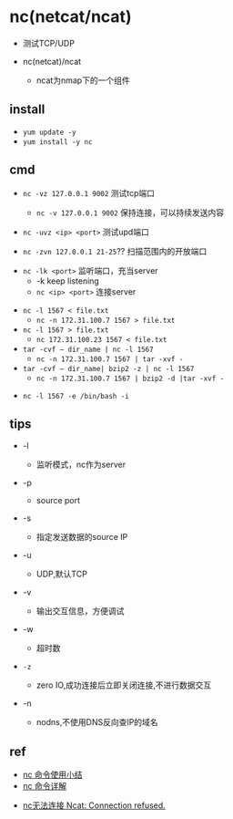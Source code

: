 # nc(netcat/ncat)

+ 测试TCP/UDP 

+ nc(netcat)/ncat
    + ncat为nmap下的一个组件

## install

+ `yum update -y`
+ `yum install -y nc`


## cmd

+ `nc -vz 127.0.0.1 9002` 测试tcp端口
    + `nc -v 127.0.0.1 9002` 保持连接，可以持续发送内容

+ `nc -uvz <ip> <port>` 测试upd端口

+ `nc -zvn 127.0.0.1 21-25`?? 扫描范围内的开放端口

<!-- server -->
+ `nc -lk <port>` 监听端口，充当server
    + -k keep listening
    + `nc <ip> <port>` 连接server

<!-- 文件传输 -->
+ `nc -l 1567 < file.txt`
    + `nc -n 172.31.100.7 1567 > file.txt`
+ `nc -l 1567 > file.txt`
    + `nc 172.31.100.23 1567 < file.txt`
+ `tar -cvf – dir_name | nc -l 1567`
    + `nc -n 172.31.100.7 1567 | tar -xvf -`
+ `tar -cvf – dir_name| bzip2 -z | nc -l 1567`
    + `nc -n 172.31.100.7 1567 | bzip2 -d |tar -xvf -`
<!-- 远程shell -->
+ `nc -l 1567 -e /bin/bash -i`

## tips

+ -l
    + 监听模式，nc作为server

+ -p
    + source port

+ -s
    + 指定发送数据的source IP

+ -u
    + UDP,默认TCP

+ -v
    + 输出交互信息，方便调试

+ -w
    + 超时数

+ `-z`
    + zero IO,成功连接后立即关闭连接,不进行数据交互

+ -n
    + nodns,不使用DNS反向查IP的域名

## ref

+ [nc 命令使用小结](https://wsgzao.github.io/post/nc/)
+ [nc 命令详解](https://www.jianshu.com/p/32c8f9ea0ed9)
<!-- issues -->
+ [ nc无法连接 Ncat: Connection refused.](https://blog.csdn.net/Jahnsonxi/article/details/95910690)
